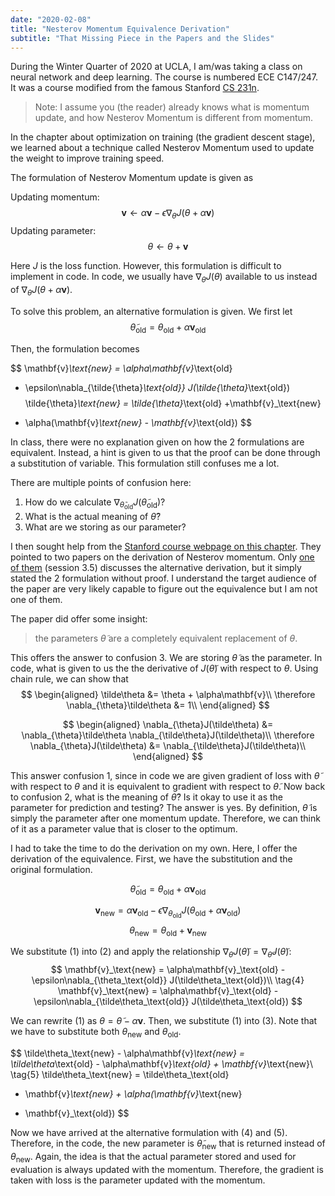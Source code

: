 ```yaml
---
date: "2020-02-08"
title: "Nesterov Momentum Equivalence Derivation"
subtitle: "That Missing Piece in the Papers and the Slides"
---
```


During the Winter Quarter of 2020 at UCLA, I am/was taking a 
class on neural network and deep learning. The course is numbered
ECE C147/247. It was a course modified from the famous Stanford
[CS 231n](http://cs231n.stanford.edu/). 

> Note: I assume you (the reader) already knows what is 
> momentum update, and how Nesterov Momentum is different from 
> momentum. 

In the chapter about optimization on training (the gradient
descent stage), we learned about a technique called Nesterov
Momentum used to update the weight to improve training speed.

The formulation of Nesterov Momentum update is given as 

Updating momentum:
$$
\mathbf{v} \leftarrow \alpha\mathbf{v} - 
\epsilon\nabla_{\theta} J(\theta + \alpha\mathbf{v})
$$
Updating parameter:
$$
\theta \leftarrow \theta + \mathbf{v}
$$

Here $J$ is the loss function. However, this formulation
is difficult to implement in code. In code, we usually
have $\nabla_\theta J(\theta)$ available to us instead
of $\nabla_{\theta} J(\theta + \alpha\mathbf{v})$.

To solve this problem, an alternative formulation is 
given. We first let 
$$
\tilde{\theta}_\text{old} 
= \theta_\text{old} + \alpha\mathbf{v}_\text{old}
$$

Then, the formulation becomes

$$
\mathbf{v}_\text{new} = \alpha\mathbf{v}_\text{old}
- \epsilon\nabla_{\tilde{\theta}_\text{old}}
J(\tilde{\theta}_\text{old})
$$
$$
\tilde{\theta}_\text{new} = \tilde{\theta}_\text{old}
+\mathbf{v}_\text{new} 
+ \alpha(\mathbf{v}_\text{new} - \mathbf{v}_\text{old})
$$


In class, there were no explanation given on how the 
2 formulations are equivalent. Instead, a hint is given
to us that the proof can be done through a substitution
of variable. 
This formulation still confuses me a lot. 

There are multiple points of confusion here:
1. How do we calculate 
  $\nabla_{\tilde\theta_\text{old}}J(\tilde\theta_\text{old})$?
2. What is the actual meaning of $\tilde\theta$?
3. What are we storing as our parameter?


I then sought help from the [Stanford course webpage on 
this chapter](http://cs231n.github.io/neural-networks-3/#sgd). 
They pointed to two papers on the derivation of Nesterov
momentum.
Only [one of them](https://arxiv.org/pdf/1212.0901v2.pdf) 
(session 3.5) discusses the alternative derivation, but
it simply stated the 2 formulation without proof.
I understand the target audience of the paper are very
likely capable to figure out the equivalence but I am 
not one of them. 

The paper did offer some insight:

> the parameters $\tilde\theta$ are a completely equivalent 
> replacement of $\theta$.

This offers the answer to confusion 3. We are storing 
$\tilde\theta$ as the parameter. In code, what is given
to us the the derivative of $J(\tilde\theta)$ with 
respect to $\theta$. Using chain rule, we can show that
$$
\begin{aligned}
\tilde\theta &= \theta + \alpha\mathbf{v}\\
\therefore \nabla_{\theta}\tilde\theta &= 1\\
\end{aligned}
$$

$$
\begin{aligned}
\nabla_{\theta}J(\tilde\theta) &= 
\nabla_{\theta}\tilde\theta \nabla_{\tilde\theta}J(\tilde\theta)\\
\therefore  \nabla_{\theta}J(\tilde\theta) &= 
\nabla_{\tilde\theta}J(\tilde\theta)\\
\end{aligned}
$$

This answer confusion 1, since in code we are given 
gradient of loss with $\tilde\theta$ with respect to $\theta$
and it is equivalent to gradient with respect to $\tilde\theta$.
Now back to confusion 2, what is the meaning of $\tilde\theta$?
Is it okay to use it as the parameter for prediction and 
testing?
The answer is yes. By definition, $\tilde\theta$ is simply
the parameter after one momentum update. Therefore, we
can think of it as a parameter value that is closer to 
the optimum. 

I had to take the time to do the derivation on my own.
Here, I offer the derivation of the equivalence. 
First, we have the substitution and the original formulation.

$$
\tag{1}
\tilde{\theta}_\text{old} 
= \theta_\text{old} + \alpha\mathbf{v}_\text{old}
$$

$$
\tag{2}
\mathbf{v}_\text{new} = \alpha\mathbf{v}_\text{old} - 
\epsilon\nabla_{\theta_\text{old}} J(\theta_\text{old} + \alpha\mathbf{v}_\text{old})
$$
$$
\tag{3}
\theta_\text{new} = \theta_\text{old} + \mathbf{v}_\text{new}
$$

We substitute $(1)$ into $(2)$ and apply the relationship
$\nabla_{\theta}J(\tilde\theta) = \nabla_{\tilde\theta}J(\tilde\theta)$:
$$
\mathbf{v}_\text{new} = \alpha\mathbf{v}_\text{old} - 
\epsilon\nabla_{\theta_\text{old}} J(\tilde\theta_\text{old})\\
\tag{4}
\mathbf{v}_\text{new} = \alpha\mathbf{v}_\text{old} - 
\epsilon\nabla_{\tilde\theta_\text{old}} J(\tilde\theta_\text{old})
$$

We can rewrite $(1)$ as $\theta = \tilde\theta - \alpha\mathbf{v}$.
Then, we substitute $(1)$ into $(3)$. Note that we have to 
substitute both $\theta_\text{new}$ and $\theta_\text{old}$. 

$$
\tilde\theta_\text{new} - \alpha\mathbf{v}_\text{new} = 
\tilde\theta_\text{old} - \alpha\mathbf{v}_\text{old} + 
\mathbf{v}_\text{new}\\
\tag{5}
\tilde\theta_\text{new} = \tilde\theta_\text{old}
+ \mathbf{v}_\text{new} + \alpha(\mathbf{v}_\text{new}  
- \mathbf{v}_\text{old})
$$

Now we have arrived at the alternative formulation
with $(4)$ and $(5)$. Therefore, in the code, the new
parameter is $\tilde\theta_\text{new}$ that is returned 
instead of $\theta_\text{new}$. Again, the idea is that 
the actual parameter stored and used for evaluation 
is always updated with the momentum. Therefore, the
gradient is taken with loss is the parameter updated
with the momentum.


